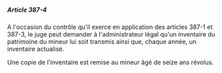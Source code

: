 ##### Article 387-4

A l'occasion du contrôle qu'il exerce en application des articles 387-1 et 387-3, le juge peut demander à l'administrateur légal qu'un inventaire du patrimoine du mineur lui soit transmis ainsi que, chaque année, un inventaire actualisé.

Une copie de l'inventaire est remise au mineur âgé de seize ans révolus.

